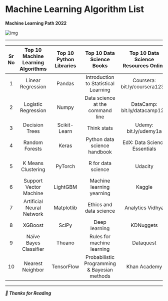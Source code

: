 # Machine Learning Algorithm List
**Machine Learning Path 2022**

![img](https://elephantscale.com/wp-content/uploads/2020/06/learning-path-ML-v2-watermarked-1024x639.png)

---

| Sr No | Top 10 Machine Learning **Algorithms** | Top 10 Python Libraries |          Top 10 Data Science Books           | Top 10 Data Science Resources Online | Top 10 Data Science Roles |
| :---: | :------------------------------------: | :---------------------: | :------------------------------------------: | :----------------------------------: | :-----------------------: |
|   1   |           Linear Regression            |         Pandas          |     Introduction to Statistical Learning     |    Coursera: bit.ly/coursera1234     |      Data Scientist       |
|   2   |          Logistic Regression           |          Numpy          |       Data science at the command line       |     DataCamp: bit.ly/datacamp123     |      Decision Maker       |
|   3   |             Decision Trees             |      Scikit-Learn       |                 Think stats                  |        Udemy: bit.ly/udemy1a         |          Analyst          |
|   4   |             Random Forests             |          Keras          |         Python data science handbook         |     EdX: Data Science Essentials     |       ETL Engineer        |
|   5   |           K Means Clustering           |         PyTorch         |              R for data science              |               Udacity                | Machine Learning Engineer |
|   6   |         Support Vector Machine         |        LightGBM         |          Machine learning yearning           |                Kaggle                |       Data Engineer       |
|   7   |       Artificial Neural Network        |       Matplotlib        |           Ethics and data science            |           Analytics Vidhya           |     Analytics Manager     |
|   8   |                XGBoost                 |          SciPy          |                Deep learning                 |              KDNuggets               |     Tableau Developer     |
|   9   |         Naïve Bayes Classifier         |         Theano          |          Rules for machine learning          |              Dataquest               |        Researcher         |
|  10   |            Nearest Neighbor            |       TensorFlow        | Probabilistic Programming & Bayesian methods |             Khan Academy             |        BI Analyst         |

---

***🙏 Thanks for Reading***
